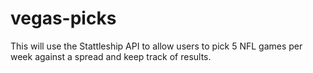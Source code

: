 # vegas-picks

This will use the Stattleship API to allow users to pick 5 NFL games per week against a spread and keep track of results.
